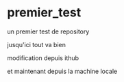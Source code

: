 # premier_test
un premier test de repository

jusqu'ici tout va bien 


modification depuis ithub

et maintenant depuis la machine locale 
